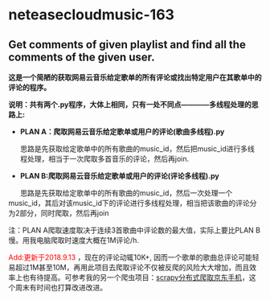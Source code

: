 # neteasecloudmusic-163
## Get comments of given playlist and find all the comments of the given user.

**这是一个简陋的获取网易云音乐给定歌单的所有评论或找出特定用户在其歌单中的评论的程序。**

**说明：共有两个.py程序，大体上相同，只有一处不同点————多线程处理的思路上:**

  * **PLAN A：爬取网易云音乐给定歌单或用户的评论(歌曲多线程).py**

       思路是先获取给定歌单中的所有歌曲的music_id，然后把music_id进行多线程处理，相当于一次爬取多首音乐的评论，然后再join.


* **PLAN B:爬取网易云音乐给定歌单或用户的评论(评论多线程).py**

       思路是先获取给定歌单中的所有歌曲的music_id，然后一次处理一个music_id，其后对该music_id下的评论进行多线程处理，相当把该歌曲的评论分为2部分，同时爬取，然后再join

注：PLAN A爬取速度取决于连续3首歌曲中评论数的最大值，实际上要比PLAN B慢。用我电脑爬取时速度大概在1M评论/h.

<font color='red'>Add:更新于2018.9.13</font> ，现在的评论动辄10K+, 因而一个歌单的歌曲总评论可能轻易超过1M甚至10M，再用此项目去爬取评论不仅被反爬的风险大大增加，而且效率上也有待提高。可参考我的另一个爬虫项目：[scrapy分布式爬取京东手机](https://github.com/xuhaer/scrapy_redis_jd)，这个周末有时间也打算改进改进。